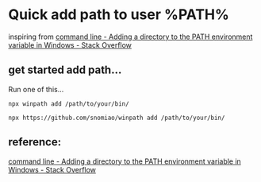# Quick add path to user %PATH%

inspiring from [command line - Adding a directory to the PATH environment variable in Windows - Stack Overflow]( https://stackoverflow.com/questions/9546324/adding-a-directory-to-the-path-environment-variable-in-windows )

## get started add path...

Run one of this...

```
npx winpath add /path/to/your/bin/

npx https://github.com/snomiao/winpath add /path/to/your/bin/
```

## reference:

[command line - Adding a directory to the PATH environment variable in Windows - Stack Overflow]( https://stackoverflow.com/questions/9546324/adding-a-directory-to-the-path-environment-variable-in-windows )